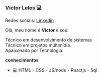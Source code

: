 ### Victor Leles 💻

Redes sociais: <a href="https://www.linkedin.com/in/victor-leles-b4133b57/">Linkedin</a>

Olá, meu nome é <strong>Victor</strong> e sou:
 
Técnico em desenvolvimento de sistemas </br>
Técnico em projetos multimídia.</br>
Apaixonado por Tecnologia. 


<strong>conhecimentos</strong>
 - 💻 HTML - CSS - JS/node - Reactjs - Sql
  
